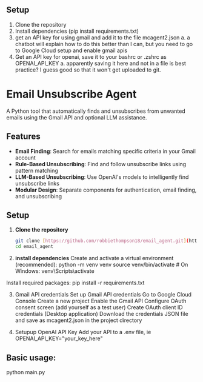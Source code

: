 ## Setup

1. Clone the repository
2. Install dependencies (pip install requirements.txt)
3. get an API key for using gmail and add it to the file mcagent2.json
    a. a chatbot will explain how to do this better than I can, but you need to go to Google Cloud setup and enable gmail apis
4. Get an API key for openai, save it to your bashrc or .zshrc as OPENAI_API_KEY 
    a. apparently saving it here and not in a file is best practice? I guess good so that it won't get uploaded to git.

# Email Unsubscribe Agent

A Python tool that automatically finds and unsubscribes from unwanted emails using the Gmail API and optional LLM assistance.

## Features

- **Email Finding**: Search for emails matching specific criteria in your Gmail account
- **Rule-Based Unsubscribing**: Find and follow unsubscribe links using pattern matching
- **LLM-Based Unsubscribing**: Use OpenAI's models to intelligently find unsubscribe links
- **Modular Design**: Separate components for authentication, email finding, and unsubscribing

## Setup

1. **Clone the repository**
   ```bash
   git clone [https://github.com/robbiethompson18/email_agent.git](https://github.com/robbiethompson18/email_agent.git)
   cd email_agent

2. **install dependencies**
Create and activate a virtual environment (recommended):
python -m venv venv
source venv/bin/activate  # On Windows: venv\Scripts\activate

Install required packages:
pip install -r requirements.txt

3. Gmail API credentials
Set up Gmail API credentials
Go to Google Cloud Console
Create a new project
Enable the Gmail API
Configure OAuth consent screen (add yourself as a test user)
Create OAuth client ID credentials (Desktop application)
Download the credentials JSON file and save as mcagent2.json in the project directory

4. Setupup OpenAI API Key 
Add your API to a .env file, ie 
OPENAI_API_KEY="your_key_here"

## Basic usage:
python main.py